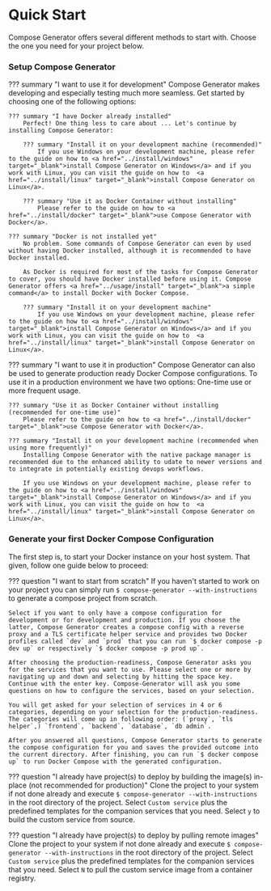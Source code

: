 # Quick Start

Compose Generator offers several different methods to start with. Choose the one you need for your project below.

### Setup Compose Generator

??? summary "I want to use it for development"
    Compose Generator makes developing and especially testing much more seamless. Get started by choosing one of the following options:

    ??? summary "I have Docker already installed"
        Perfect! One thing less to care about ... Let's continue by installing Compose Generator:

        ??? summary "Install it on your development machine (recommended)"
            If you use Windows on your development machine, please refer to the guide on how to <a href="../install/windows" target="_blank">install Compose Generator on Windows</a> and if you work with Linux, you can visit the guide on how to  <a href="../install/linux" target="_blank">install Compose Generator on Linux</a>.

        ??? summary "Use it as Docker Container without installing"
            Please refer to the guide on how to <a href="../install/docker" target="_blank">use Compose Generator with Docker</a>.

<!--??? summary "Install it on your development machine via NPM"
    If you have already installed NPM on your development machine, you can <a href="../install/npm" target="_blank">install Compose Generator via NPM</a>. The only thing NPM does, is to unpack the binary for your platform and architecture to the binaries directory of your system. Compose Generator will post-install predefined service templates and other essential files.-->

    ??? summary "Docker is not installed yet"
        No problem. Some commands of Compose Generator can even by used without having Docker installed, although it is recommended to have Docker installed.

        As Docker is required for most of the tasks for Compose Generator to cover, you should have Docker installed before using it. Compose Generator offers <a href="../usage/install" target="_blank">a simple command</a> to install Docker with Docker Compose.

        ??? summary "Install it on your development machine"
            If you use Windows on your development machine, please refer to the guide on how to <a href="../install/windows" target="_blank">install Compose Generator on Windows</a> and if you work with Linux, you can visit the guide on how to  <a href="../install/linux" target="_blank">install Compose Generator on Linux</a>.

<!--??? summary "Install it on your development machine via NPM"
    If you have already installed NPM on your development machine, you can <a href="../install/npm" target="_blank">install Compose Generator via NPM</a>. The only thing NPM does, is to unpack the binary for your platform and architecture to the binaries directory of your system. Compose Generator will post-install predefined service templates and other essential files.-->

??? summary "I want to use it in production"
    Compose Generator can also be used to generate production ready Docker Compose configurations. To use it in a production environment we have two options: One-time use or more frequent usage.

    ??? summary "Use it as Docker Container without installing (recommended for one-time use)"
        Please refer to the guide on how to <a href="../install/docker" target="_blank">use Compose Generator with Docker</a>.

    ??? summary "Install it on your development machine (recommended when using more frequently)"
        Installing Compose Generator with the native package manager is recommended due to the enhanced ability to udate to newer versions and to integrate in potentially existing devops workflows.

        If you use Windows on your development machine, please refer to the guide on how to <a href="../install/windows" target="_blank">install Compose Generator on Windows</a> and if you work with Linux, you can visit the guide on how to  <a href="../install/linux" target="_blank">install Compose Generator on Linux</a>.

<!--??? summary "I want to use it for CI/CD"
    You want to use it for development and do not have Docker installed-->

### Generate your first Docker Compose Configuration

The first step is, to start your Docker instance on your host system. That given, follow one guide below to proceed:

??? question "I want to start from scratch"
    If you haven't started to work on your project you can simply run `$ compose-generator --with-instructions` to generate a compose project from scratch.
    
    Select if you want to only have a compose configuration for development or for development and production. If you choose the latter, Compose Generator creates a compose config with a reverse proxy and a TLS certificate helper service and provides two Docker profiles called `dev` and `prod` that you can run `$ docker compose -p dev up` or respectively `$ docker compose -p prod up`.

    After choosing the production-readiness, Compose Generator asks you for the services that you want to use. Please select one or more by navigating up and down and selecting by hitting the space key. Continue with the enter key. Compose-Generator will ask you some questions on how to configure the services, based on your selection.

    You will get asked for your selection of services in 4 or 6 categories, depending on your selection for the production-readiness. The categories will come up in following order: (`proxy`, `tls helper`,) `frontend`, `backend`, `database`, `db admin`.

    After you answered all questions, Compose Generator starts to generate the compose configuration for you and saves the provided outcome into the current directory. After finishing, you can run `$ docker compose up` to run Docker Compose with the generated configuration.

??? question "I already have project(s) to deploy by building the image(s) in-place (not recommended for production)"
    Clone the project to your system if not done already and execute `$ compose-generator --with-instructions` in the root directory of the project. Select `Custom service` plus the predefined templates for the companion services that you need. Select `y` to build the custom service from source.

??? question "I already have project(s) to deploy by pulling remote images"
    Clone the project to your system if not done already and execute `$ compose-generator --with-instructions` in the root directory of the project. Select `Custom service` plus the predefined templates for the companion services that you need. Select `N` to pull the custom service image from a container registry.